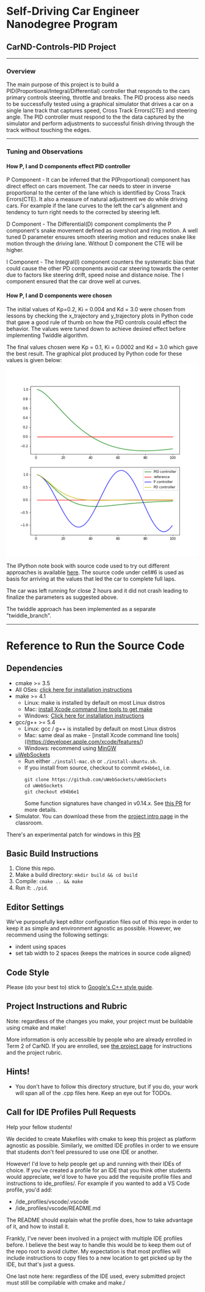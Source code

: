 # Self-Driving Car Engineer Nanodegree Program
## CarND-Controls-PID Project

---
### Overview
The main purpose of this project is to build a PID(Proportional/Integral/Differential) controller that responds to the cars primary controls steering, throttle and breaks. The PID process also needs to be successfully tested using a graphical simulator that drives a car on a single lane track that captures speed, Cross Track Errors(CTE) and steering angle. The PID controller must respond to the the data captured by the simulator and perform adjustments to successful finish driving through the track without touching the edges.

---
### Tuning and Observations

#### How P, I and D components effect PID controller
P Component - It can be inferred that the P(Proportional) component has direct effect on cars movement. The car needs to steer in inverse proportional to the center of the lane which is identified by Cross Track Errors(CTE). It also a measure of natural adjustment we do while driving cars. For example if the lane curves to the left the car's alignment and tendency to turn right needs to the corrected by steering left.

D Component - The Differential(D) component compliments the P component's snake movement defined as overshoot and ring motion. A well tuned D parameter ensures smooth steering motion and reduces snake like motion through the driving lane. Without D component the CTE will be higher.

I Component - The Integral(I) component counters the systematic bias that could cause the other PD components avoid car steering towards the center due to factors like steering drift, speed noise and distance noise. The I component ensured that the car drove well at curves.

#### How P, I and D components were chosen
The initial values of Kp=0.2, Ki = 0.004 and Kd = 3.0 were chosen from lessons by checking the x_trajectory and y_trajectory plots in Python code that gave a good rule of thumb on how the PID controls could effect the behavior. The values were tuned down to achieve desired effect before implementing Twiddle algorithm.

The final values chosen were Kp = 0.1, Ki = 0.0002 and Kd = 3.0 which gave the best result. The graphical plot produced by Python code for these values is given below:
![](./images/PIDControls.png)

The IPython note book with source code used to try out different approaches is available [here](./src/PIDControllerLabs.ipynb). The source code under cell#6 is used as basis for arriving at the values that led the car to complete full laps.

The car was left running for close 2 hours and it did not crash leading to finalize the parameters as suggested above.

The twiddle approach has been implemented as a separate "twiddle_branch".

---
# Reference to Run the Source Code

## Dependencies

* cmake >= 3.5
 * All OSes: [click here for installation instructions](https://cmake.org/install/)
* make >= 4.1
  * Linux: make is installed by default on most Linux distros
  * Mac: [install Xcode command line tools to get make](https://developer.apple.com/xcode/features/)
  * Windows: [Click here for installation instructions](http://gnuwin32.sourceforge.net/packages/make.htm)
* gcc/g++ >= 5.4
  * Linux: gcc / g++ is installed by default on most Linux distros
  * Mac: same deal as make - [install Xcode command line tools]((https://developer.apple.com/xcode/features/)
  * Windows: recommend using [MinGW](http://www.mingw.org/)
* [uWebSockets](https://github.com/uWebSockets/uWebSockets)
  * Run either `./install-mac.sh` or `./install-ubuntu.sh`.
  * If you install from source, checkout to commit `e94b6e1`, i.e.
    ```
    git clone https://github.com/uWebSockets/uWebSockets
    cd uWebSockets
    git checkout e94b6e1
    ```
    Some function signatures have changed in v0.14.x. See [this PR](https://github.com/udacity/CarND-MPC-Project/pull/3) for more details.
* Simulator. You can download these from the [project intro page](https://github.com/udacity/self-driving-car-sim/releases) in the classroom.

There's an experimental patch for windows in this [PR](https://github.com/udacity/CarND-PID-Control-Project/pull/3)

## Basic Build Instructions

1. Clone this repo.
2. Make a build directory: `mkdir build && cd build`
3. Compile: `cmake .. && make`
4. Run it: `./pid`.

## Editor Settings

We've purposefully kept editor configuration files out of this repo in order to
keep it as simple and environment agnostic as possible. However, we recommend
using the following settings:

* indent using spaces
* set tab width to 2 spaces (keeps the matrices in source code aligned)

## Code Style

Please (do your best to) stick to [Google's C++ style guide](https://google.github.io/styleguide/cppguide.html).

## Project Instructions and Rubric

Note: regardless of the changes you make, your project must be buildable using
cmake and make!

More information is only accessible by people who are already enrolled in Term 2
of CarND. If you are enrolled, see [the project page](https://classroom.udacity.com/nanodegrees/nd013/parts/40f38239-66b6-46ec-ae68-03afd8a601c8/modules/f1820894-8322-4bb3-81aa-b26b3c6dcbaf/lessons/e8235395-22dd-4b87-88e0-d108c5e5bbf4/concepts/6a4d8d42-6a04-4aa6-b284-1697c0fd6562)
for instructions and the project rubric.

## Hints!

* You don't have to follow this directory structure, but if you do, your work
  will span all of the .cpp files here. Keep an eye out for TODOs.

## Call for IDE Profiles Pull Requests

Help your fellow students!

We decided to create Makefiles with cmake to keep this project as platform
agnostic as possible. Similarly, we omitted IDE profiles in order to we ensure
that students don't feel pressured to use one IDE or another.

However! I'd love to help people get up and running with their IDEs of choice.
If you've created a profile for an IDE that you think other students would
appreciate, we'd love to have you add the requisite profile files and
instructions to ide_profiles/. For example if you wanted to add a VS Code
profile, you'd add:

* /ide_profiles/vscode/.vscode
* /ide_profiles/vscode/README.md

The README should explain what the profile does, how to take advantage of it,
and how to install it.

Frankly, I've never been involved in a project with multiple IDE profiles
before. I believe the best way to handle this would be to keep them out of the
repo root to avoid clutter. My expectation is that most profiles will include
instructions to copy files to a new location to get picked up by the IDE, but
that's just a guess.

One last note here: regardless of the IDE used, every submitted project must
still be compilable with cmake and make./
